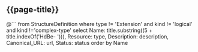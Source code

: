 ## {{page-title}}


@```
	from StructureDefinition
	where type != 'Extension' and kind != 'logical' and kind !='complex-type'
	select 
	Name: title.substring((5 + title.indexOf('HdBe- '))), 
	Resource: type,
	Description: description, 
	Canonical_URL: url,
	Status: status 
	order by Name
```